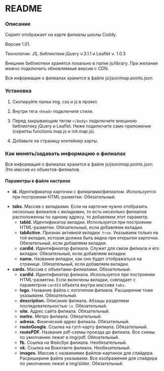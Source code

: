# README #

### Описание ###

Скрипт отображает на карте филиалы школы Coddy.

Версия 1.01.

Технологии: JS, библиотеки jQuery v.3.1.1 и Leaflet v. 1.0.3

Внешние библиотеки хранятся локально в папке js/library. При желании можно подключить обновляемые версии с CDN.

Вся информация о филиалах хранится в файле js/json/map.points.json

### Установка ###

1. Скопируйте папки img, css и js в проект.

2. Внутри тега `<head>` подключите стили.

	<link rel="stylesheet" type="text/css" href="css/style.css">
	<link rel="stylesheet" type="text/css" href="css/ui/layout/section.css">


3. Перед закрывающим тегом `</body>` подключите внешнюю библиотеку jQuery и Leaflet. Ниже подключите само приложение (скрипты functions.map.js и init.map.js).

	<script type="text/javascript" src="js/library/jquery/jquery.3.1.1.js"></script>
	<script type="text/javascript" src="js/library/lealfet/leaflet.1.0.3.js"></script>
	<link rel="stylesheet" type="text/css" href="js/library/lealfet/leaflet.1.0.3.css">
	<script type="text/javascript" src="js/functions.map.js"></script>
	<script type="text/javascript" src="js/init.map.js"></script>

4. Добавьте на страницу контейнер карты.

	<div class="section map">
		<div class="inner" id="map">
		</div>
	</div>

### Как менять/задавать информацию о филиалах ###

Вся информация о филиалах хранится в файле js/json/map.points.json. Это массив из объектов-филиалов.

#### Параметры в файле настроек ####

* __id.__ Идентификатор карточки с филиалами/филиалом. Используется при построении HTML-разметки. Обязательный.
+ __tabs.__ Массив с вкладками. Если на карточке нужно отобразить несколько филиалов с вкладками, то есть несколько филиалов расположенны по одному адресу, то добавляем этот параметр.
	* __tabId.__ Идентификатор вкладки. Используется при построении HTML-разметки. Обязательный, если добавляем вкладки.
	* __tabActive.__ Признак активной вкладки: `true`. Указываем только на той вкладке, которая должна быть видна при открытии карточки. Обязательный, если добавляем вкладки.
	* __cardId.__ Идентификатор филиала. Служит для связи филиала и его вкладки. Обязательный, если добавляем вкладки.
	* __name.__ Название вкладки, как оно будет отображаться на странице. Обязательный, если добавляем вкладки.
+ __cards.__ Массив с объектами-филиалами. Обязательный.
	* __cardId.__ Идентификатор филиала. Используется при построении HTML-разметки. Если включены вкладки, совпадает с параметром `cardId` объекта внутри массива `tabs`.
	* __logo.__ Название файла с логотипом филиала. Расширение тоже указываем. Обязательный.
	* __description.__ Описание филиала. Абзацы разделяем последовательностью `\n`. Обязательный.
	* __site.__ Адрес сайта филиала. Обязательный.
	* __metro.__ Метро филиала. Обязательный.
	* __adress.__ Физический адрес филиала. Обязательный.
	* __routeGoogle.__ Ссылка на гугл-карту филиала. Обязательный.
	* __routePDF.__ Название pdf-схемы проезда до филиала. Все схемы по умолчанию лежат в img/pdf. Обязательный.
	* __fb.__ Ссылка на Фейсбук филиала. Необязательный.
	* __vk.__ Ссылка на Вокнтакте филиала. Необязательный.
	* __images.__ Массив с названиями файлов-картинок для слайдера. Расришерине файла указываем. Все изображения для слайдера по умолчанию лежат в img/slider. Обязательный.
